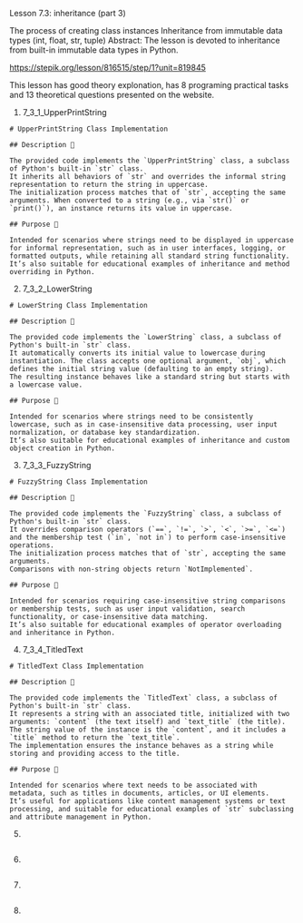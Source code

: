 Lesson 7.3: inheritance (part 3)

The process of creating class instances
Inheritance from immutable data types (int, float, str, tuple)
Abstract: The lesson is devoted to inheritance from built-in immutable data types in Python.

https://stepik.org/lesson/816515/step/1?unit=819845

This lesson has good theory explonation, has 8 programing practical tasks and 13 theoretical questions presented on the website.

1. 7_3_1_UpperPrintString

```
# UpperPrintString Class Implementation

## Description 📝

The provided code implements the `UpperPrintString` class, a subclass of Python's built-in `str` class.
It inherits all behaviors of `str` and overrides the informal string representation to return the string in uppercase.
The initialization process matches that of `str`, accepting the same arguments. When converted to a string (e.g., via `str()` or `print()`), an instance returns its value in uppercase.

## Purpose 🎯

Intended for scenarios where strings need to be displayed in uppercase for informal representation, such as in user interfaces, logging, or formatted outputs, while retaining all standard string functionality.
It’s also suitable for educational examples of inheritance and method overriding in Python.
```

2. 7_3_2_LowerString

```
# LowerString Class Implementation

## Description 📝

The provided code implements the `LowerString` class, a subclass of Python's built-in `str` class.
It automatically converts its initial value to lowercase during instantiation. The class accepts one optional argument, `obj`, which defines the initial string value (defaulting to an empty string).
The resulting instance behaves like a standard string but starts with a lowercase value.

## Purpose 🎯

Intended for scenarios where strings need to be consistently lowercase, such as in case-insensitive data processing, user input normalization, or database key standardization.
It’s also suitable for educational examples of inheritance and custom object creation in Python.
```

3. 7_3_3_FuzzyString

```
# FuzzyString Class Implementation

## Description 📝

The provided code implements the `FuzzyString` class, a subclass of Python's built-in `str` class.
It overrides comparison operators (`==`, `!=`, `>`, `<`, `>=`, `<=`) and the membership test (`in`, `not in`) to perform case-insensitive operations.
The initialization process matches that of `str`, accepting the same arguments.
Comparisons with non-string objects return `NotImplemented`.

## Purpose 🎯

Intended for scenarios requiring case-insensitive string comparisons or membership tests, such as user input validation, search functionality, or case-insensitive data matching.
It’s also suitable for educational examples of operator overloading and inheritance in Python.
```

4. 7_3_4_TitledText

```
# TitledText Class Implementation

## Description 📝

The provided code implements the `TitledText` class, a subclass of Python's built-in `str` class.
It represents a string with an associated title, initialized with two arguments: `content` (the text itself) and `text_title` (the title).
The string value of the instance is the `content`, and it includes a `title` method to return the `text_title`.
The implementation ensures the instance behaves as a string while storing and providing access to the title.

## Purpose 🎯

Intended for scenarios where text needs to be associated with metadata, such as titles in documents, articles, or UI elements.
It’s useful for applications like content management systems or text processing, and suitable for educational examples of `str` subclassing and attribute management in Python.
```

5.

```

```

6.

```

```

7.

```

```

8.

```

```
